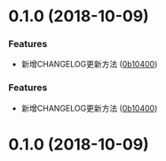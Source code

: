 <a name="0.1.0"></a>
# 0.1.0 (2018-10-09)


### Features

* 新增CHANGELOG更新方法 ([0b10400](https://github.com/huangying1111/React16-TypeScript-Antd-Scss/commit/0b10400))



### Features

* 新增CHANGELOG更新方法 ([0b10400](https://github.com/huangying1111/React16-TypeScript-Antd-Scss/commit/0b10400))



<a name="0.1.0"></a>
# 0.1.0 (2018-10-09)



